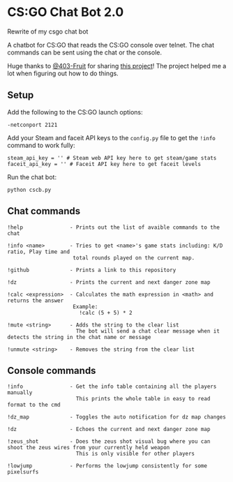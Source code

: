 # CS:GO Chat Bot 2.0

Rewrite of my csgo chat bot

A chatbot for CS:GO that reads the CS:GO console over telnet. The chat commands can be sent using the chat or the console.

Huge thanks to [@403-Fruit](https://github.com/403-Fruit) for sharing [this project](https://github.com/403-Fruit/csctl)! The project helped me a lot when figuring out how to do things.

## Setup

Add the following to the CS:GO launch options:

    -netconport 2121  
    
Add your Steam and faceit API keys to the `config.py` file to get the `!info` command to work fully:

    steam_api_key = '' # Steam web API key here to get steam/game stats
    faceit_api_key = '' # Faceit API key here to get faceit levels

Run the chat bot:

    python cscb.py

## Chat commands

    !help               - Prints out the list of avaible commands to the chat
    
    !info <name>        - Tries to get <name>'s game stats including: K/D ratio, Play time and 
                         total rounds played on the current map.
                         
    !github             - Prints a link to this repository
    
    !dz                 - Prints the current and next danger zone map
                      
    !calc <expression>  - Calculates the math expression in <math> and returns the answer
                         Example:
                           !calc (5 + 5) * 2
    
    !mute <string>      - Adds the string to the clear list
                          The bot will send a chat clear message when it detects the string in the chat name or message
    
    !unmute <string>    - Removes the string from the clear list
    
## Console commands

    !info               - Get the info table containing all the players manually
                          This prints the whole table in easy to read format to the cmd
                         
    !dz_map             - Toggles the auto notification for dz map changes
    
    !dz                 - Echoes the current and next danger zone map
    
    !zeus_shot          - Does the zeus shot visual bug where you can shoot the zeus wires from your currently held weapon
                          This is only visible for other players
                         
    !lowjump            - Performs the lowjump consistently for some pixelsurfs
